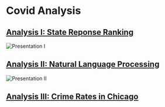 # Covid Analysis

## [Analysis I: State Reponse Ranking](https://github.com/ellylinqiyang/covid_analysis/blob/main/analysis_I.Rmd)
![Presentation I](https://user-images.githubusercontent.com/49420323/128758121-f32d4734-0d30-4b2b-9648-e1e36a2c35b6.png)

## [Analysis II: Natural Language Processing](https://github.com/ellylinqiyang/covid_analysis/blob/main/analysis_II.ipynb)
![Presentation II](https://user-images.githubusercontent.com/49420323/141870899-a44e09e3-fb16-4717-a589-d052141cdab5.png)

## [Analysis III: Crime Rates in Chicago](https://github.com/ellylinqiyang/covid_analysis/blob/main/analysis_III.ipynb)
